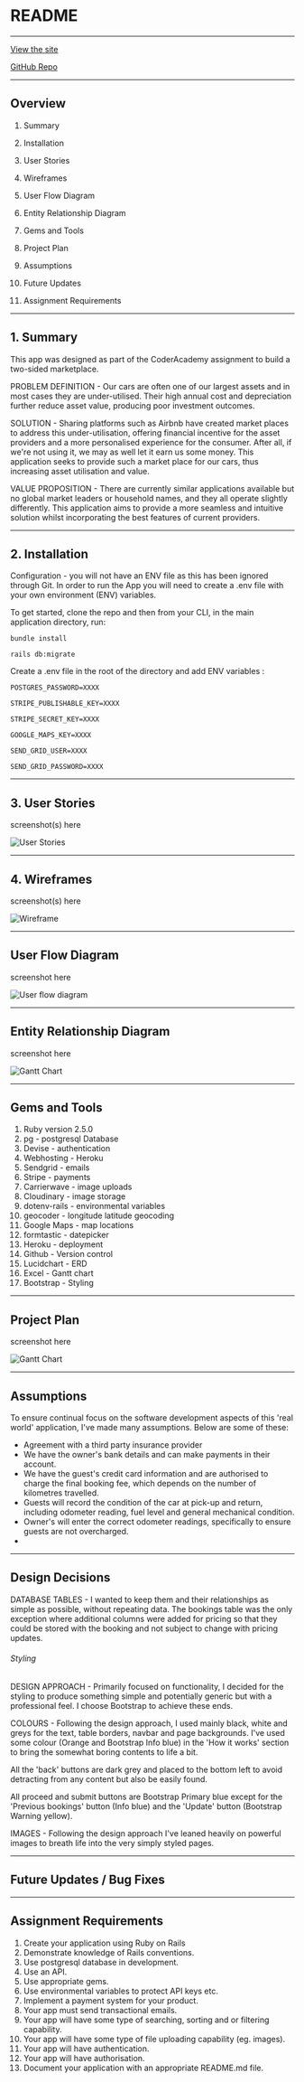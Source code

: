 # README
---
[View the site](https://floating-plains-94998.herokuapp.com)

[GitHub Repo](https://github.com/revelroestorf/rails_two_sided_marketplace_rent_my_car)

 
---
## Overview
1. Summary
2. Installation
3. User Stories
4. Wireframes
5. User Flow Diagram
6. Entity Relationship Diagram
7. Gems and Tools

9. Project Plan
10. Assumptions
11. Future Updates
12. Assignment Requirements

---
## 1. Summary

This app was designed as part of the CoderAcademy assignment to build a two-sided marketplace.

PROBLEM DEFINITION - Our cars are often one of our largest assets and in most cases they are under-utilised. Their high annual cost and depreciation further reduce asset value, producing poor investment outcomes.


SOLUTION - Sharing platforms such as Airbnb have created market places to address this under-utilisation, offering financial incentive for the asset providers and a more personalised experience for the consumer. After all, if we're not using it, we may as well let it earn us some money. This application seeks to provide such a market place for our cars, thus increasing asset utilisation and value.

VALUE PROPOSITION - There are currently similar applications available but no global market leaders or household names, and they all operate slightly differently. This application aims to provide a more seamless and intuitive solution whilst incorporating the best features of current providers.

---
## 2. Installation

Configuration - you will not have an ENV file as this has been ignored through Git. In order to run the App you will need to create a .env file with your own environment (ENV) variables.

To get started, clone the repo and then from your CLI, in the main application directory, run:

`bundle install`

`rails db:migrate`

Create a .env file in the root of the directory and add ENV variables :

`POSTGRES_PASSWORD=XXXX`

`STRIPE_PUBLISHABLE_KEY=XXXX`

`STRIPE_SECRET_KEY=XXXX`

`GOOGLE_MAPS_KEY=XXXX`

`SEND_GRID_USER=XXXX`

`SEND_GRID_PASSWORD=XXXX`

---
## 3. User Stories

screenshot(s) here

![User Stories]()

---
## 4. Wireframes

screenshot(s) here

![Wireframe]()

---
## User Flow Diagram

screenshot here

![User flow diagram]()

---
## Entity Relationship Diagram

screenshot here

![Gantt Chart]()

---
## Gems and Tools

1. Ruby version 2.5.0
2. pg - postgresql Database
3. Devise - authentication
4. Webhosting - Heroku
5. Sendgrid - emails
6. Stripe - payments
7. Carrierwave - image uploads
8. Cloudinary - image storage
9. dotenv-rails - environmental variables
10. geocoder - longitude latitude geocoding
11. Google Maps - map locations
12. formtastic - datepicker
13. Heroku - deployment
14. Github - Version control
15. Lucidchart - ERD
16. Excel - Gantt chart
17. Bootstrap - Styling

---
## Project Plan

screenshot here

![Gantt Chart]()

---
## Assumptions

To ensure continual focus on the software development aspects of this 'real world' application, I've made many assumptions. Below are some of these:

* Agreement with a third party insurance provider
* We have the owner's bank details and can make payments in their account.
* We have the guest's credit card information and are authorised to charge the final booking fee, which depends on the number of kilometres travelled.
* Guests will record the condition of the car at pick-up and return, including odometer reading, fuel level and general mechanical condition.
* Owner's will enter the correct odometer readings, specifically to ensure guests are not overcharged.
*   

---
## Design Decisions

DATABASE TABLES - I wanted to keep them and their relationships as simple as possible, without repeating data. The bookings table was the only exception where additional columns were added for pricing so that they could be stored with the booking and not subject to change with pricing updates.

###### Styling
DESIGN APPROACH - Primarily focused on functionality, I decided for the styling to produce something simple and potentially generic but with a professional feel. I choose Bootstrap to achieve these ends.

COLOURS - Following the design approach, I used mainly black, white and greys for the text, table borders, navbar and page backgrounds. I've used some colour (Orange and Bootstrap Info blue) in the 'How it works' section to bring the somewhat boring contents to life a bit.

All the 'back' buttons are dark grey and placed to the bottom left to avoid detracting from any content but also be easily found.

All proceed and submit buttons are Bootstrap Primary blue except for the 'Previous bookings' button (Info blue) and the 'Update' button (Bootstrap Warning yellow).

IMAGES - Following the design approach I've leaned heavily on powerful images to breath life into the very simply styled pages.

---
## Future Updates / Bug Fixes






---
## Assignment Requirements

1. Create your application using Ruby on Rails
2. Demonstrate knowledge of Rails conventions.
3. Use postgresql database in development.
4. Use an API.
5. Use appropriate gems.
6. Use environmental variables to protect API keys etc.
7. Implement a payment system for your product.
8. Your app must send transactional emails.
9. Your app will have some type of searching, sorting and or filtering capability.
10. Your app will have some type of file uploading capability (eg. images).
11. Your app will have authentication.
12. Your app will have authorisation.
13. Document your application with an appropriate README.md file.

